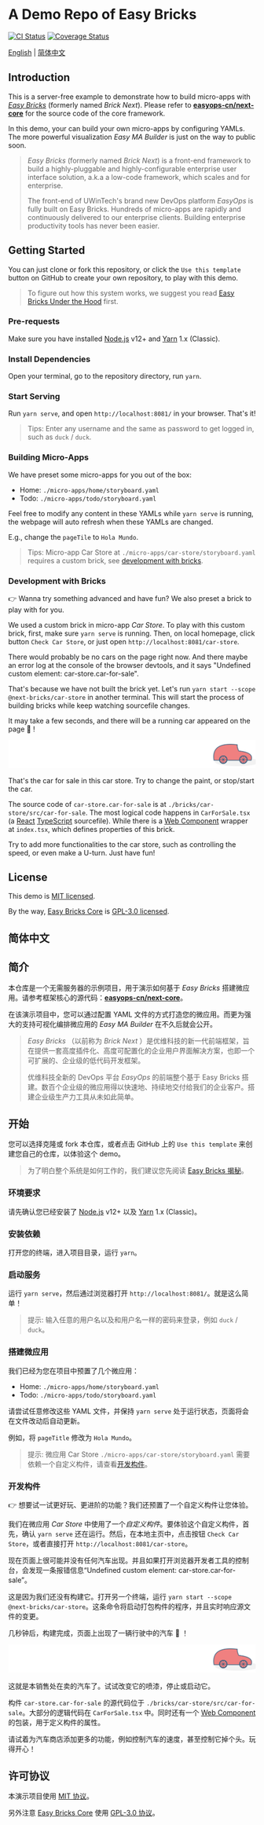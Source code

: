 # A Demo Repo of Easy Bricks

[![CI Status](https://github.com/easyops-cn/next-demo/workflows/CI/badge.svg?event=push)](https://github.com/easyops-cn/next-demo/actions?query=workflow%3ACI)
[![Coverage Status](https://coveralls.io/repos/github/easyops-cn/next-demo/badge.svg?branch=master)](https://coveralls.io/github/easyops-cn/next-demo?branch=master)

[English](#readme) | [简体中文](#简体中文)

## Introduction

This is a server-free example to demonstrate how to build micro-apps with [_Easy Bricks_](https://github.com/easyops-cn/next-core) (formerly named _Brick Next_). Please refer to [**easyops-cn/next-core**](https://github.com/easyops-cn/next-core) for the source code of the core framework.

In this demo, your can build your own micro-apps by configuring YAMLs. The more powerful visualization _Easy MA Builder_ is just on the way to public soon.

> _Easy Bricks_ (formerly named _Brick Next_) is a front-end framework to build a highly-pluggable and highly-configurable enterprise user interface solution, a.k.a a low-code framework, which scales and for enterprise.
>
> The front-end of UWinTech's brand new DevOps platform _EasyOps_ is fully built on Easy Bricks. Hundreds of micro-apps are rapidly and continuously delivered to our enterprise clients. Building enterprise productivity tools has never been easier.

## Getting Started

You can just clone or fork this repository, or click the `Use this template` button on GitHub to create your own repository, to play with this demo.

> To figure out how this system works, we suggest you read [Easy Bricks Under the Hood](https://github.com/easyops-cn/next-core#easy-bricks-under-the-hood) first.

### Pre-requests

Make sure you have installed [Node.js](https://nodejs.org/) v12+ and [Yarn](https://classic.yarnpkg.com/) 1.x (Classic).

### Install Dependencies

Open your terminal, go to the repository directory, run `yarn`.

### Start Serving

Run `yarn serve`, and open `http://localhost:8081/` in your browser. That's it!

> Tips: Enter any username and the same as password to get logged in, such as `duck` / `duck`.

### Building Micro-Apps

We have preset some micro-apps for you out of the box:

- Home: `./micro-apps/home/storyboard.yaml`
- Todo: `./micro-apps/todo/storyboard.yaml`

Feel free to modify any content in these YAMLs while `yarn serve` is running, the webpage will auto refresh when these YAMLs are changed.

E.g., change the `pageTile` to `Hola Mundo`.

> Tips: Micro-app Car Store at `./micro-apps/car-store/storyboard.yaml` requires a custom brick, see [development with bricks](#development-with-bricks).

### Development with Bricks

👉 Wanna try something advanced and have fun? We also preset a brick to play with for you.

We used a custom brick in micro-app _Car Store_. To play with this custom brick, first, make sure `yarn serve` is running. Then, on local homepage, click button `Check Car Store`, or just open `http://localhost:8081/car-store`.

There would probably be no cars on the page right now. And there maybe an error log at the console of the browser devtools, and it says "Undefined custom element: car-store.car-for-sale".

That's because we have not built the brick yet. Let's run `yarn start --scope @next-bricks/car-store` in another terminal. This will start the process of building bricks while keep watching sourcefile changes.

It may take a few seconds, and there will be a running car appeared on the page 🚗 !

![A running car](./assets/running-car.svg)

That's the car for sale in this car store. Try to change the paint, or stop/start the car.

The source code of `car-store.car-for-sale` is at `./bricks/car-store/src/car-for-sale`. The most logical code happens in `CarForSale.tsx` (a [React](https://reactjs.org/) [TypeScript](https://www.typescriptlang.org/) sourcefile). While there is a [Web Component](https://developer.mozilla.org/en-US/docs/Web/Web_Components) wrapper at `index.tsx`, which defines properties of this brick.

Try to add more functionalities to the car store, such as controlling the speed, or even make a U-turn. Just have fun!

## License

This demo is [MIT licensed](./LICENSE).

By the way, [Easy Bricks Core](https://github.com/easyops-cn/next-core) is [GPL-3.0 licensed](https://github.com/easyops-cn/next-core/blob/master/LICENSE).

## 简体中文

## 简介

本仓库是一个无需服务器的示例项目，用于演示如何基于 _Easy Bricks_ 搭建微应用。请参考框架核心的源代码：[**easyops-cn/next-core**](https://github.com/easyops-cn/next-core)。

在该演示项目中，您可以通过配置 YAML 文件的方式打造您的微应用。而更为强大的支持可视化编排微应用的 _Easy MA Builder_ 在不久后就会公开。

> _Easy Bricks_ （以前称为 _Brick Next_ ）是优维科技的新一代前端框架，旨在提供一套高度插件化、高度可配置化的企业用户界面解决方案，也即一个可扩展的、企业级的低代码开发框架。
>
> 优维科技全新的 DevOps 平台 _EasyOps_ 的前端整个基于 Easy Bricks 搭建。数百个企业级的微应用得以快速地、持续地交付给我们的企业客户。搭建企业级生产力工具从未如此简单。

## 开始

您可以选择克隆或 fork 本仓库，或者点击 GitHub 上的 `Use this template` 来创建您自己的仓库，以体验这个 demo。

> 为了明白整个系统是如何工作的，我们建议您先阅读 [Easy Bricks 揭秘](https://github.com/easyops-cn/next-core#easy-bricks-揭秘)。

### 环境要求

请先确认您已经安装了 [Node.js](https://nodejs.org/) v12+ 以及 [Yarn](https://classic.yarnpkg.com/) 1.x (Classic)。

### 安装依赖

打开您的终端，进入项目目录，运行 `yarn`。

### 启动服务

运行 `yarn serve`，然后通过浏览器打开 `http://localhost:8081/`。就是这么简单！

> 提示: 输入任意的用户名以及和用户名一样的密码来登录，例如 `duck` / `duck`。

### 搭建微应用

我们已经为您在项目中预置了几个微应用：

- Home: `./micro-apps/home/storyboard.yaml`
- Todo: `./micro-apps/todo/storyboard.yaml`

请尝试任意修改这些 YAML 文件，并保持 `yarn serve` 处于运行状态，页面将会在文件改动后自动更新。

例如，将 `pageTitle` 修改为 `Hola Mundo`。

> 提示: 微应用 Car Store `./micro-apps/car-store/storyboard.yaml` 需要依赖一个自定义构件，请查看[开发构件](#开发构件)。

### 开发构件

👉 想要试一试更好玩、更进阶的功能？我们还预置了一个自定义构件让您体验。

我们在微应用 _Car Store_ 中使用了一个*自定义构件*。要体验这个自定义构件，首先，确认 `yarn serve` 还在运行。然后，在本地主页中，点击按钮 `Check Car Store`，或者直接打开 `http://localhost:8081/car-store`。

现在页面上很可能并没有任何汽车出现。并且如果打开浏览器开发者工具的控制台，会发现一条报错信息“Undefined custom element: car-store.car-for-sale”。

这是因为我们还没有构建它。打开另一个终端，运行 `yarn start --scope @next-bricks/car-store`。这条命令将启动打包构件的程序，并且实时响应源文件的变更。

几秒钟后，构建完成，页面上出现了一辆行驶中的汽车 🚗 ！

![A running car](./assets/running-car.svg)

这就是本销售处在卖的汽车了。试试改变它的喷漆，停止或启动它。

构件 `car-store.car-for-sale` 的源代码位于 `./bricks/car-store/src/car-for-sale`。大部分的逻辑代码在
`CarForSale.tsx` 中。同时还有一个 [Web Component](https://developer.mozilla.org/en-US/docs/Web/Web_Components) 的包装，用于定义构件的属性。

请试着为汽车商店添加更多的功能，例如控制汽车的速度，甚至控制它掉个头。玩得开心！

## 许可协议

本演示项目使用 [MIT 协议](./LICENSE)。

另外注意 [Easy Bricks Core](https://github.com/easyops-cn/next-core) 使用 [GPL-3.0 协议](https://github.com/easyops-cn/next-core/blob/master/LICENSE)。

<!--
## Documentation

See https://github.com/easyops-cn/next-basics/blob/master/CONTRIBUTING.md
-->
